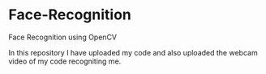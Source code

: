 # Face-Recognition
Face Recognition using OpenCV

In this repository I have uploaded my code and also uploaded the webcam video of my code recogniting me.
